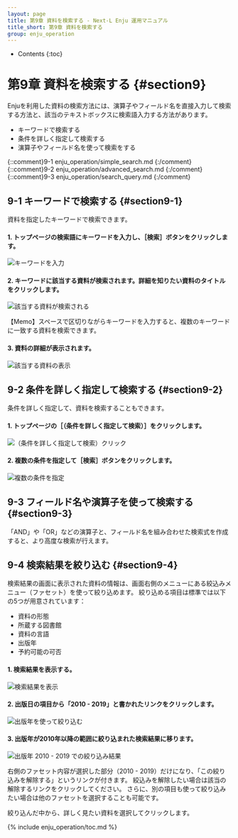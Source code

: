 ```yaml
---
layout: page
title: 第9章 資料を検索する - Next-L Enju 運用マニュアル
title_short: 第9章 資料を検索する
group: enju_operation
---
```


* Contents
{:toc}

第9章 資料を検索する {#section9}
================================

Enjuを利用した資料の検索方法には、演算子やフィールド名を直接入力して検索する方法と、該当のテキストボックスに検索語入力する方法があります。

* キーワードで検索する
* 条件を詳しく指定して検索する
* 演算子やフィールド名を使って検索をする


{::comment}9-1  enju_operation/simple_search.md {:/comment}
{::comment}9-2  enju_operation/advanced_search.md {:/comment}
{::comment}9-3  enju_operation/search_query.md {:/comment}

9-1 キーワードで検索する {#section9-1}
---------------------------------------

資料を指定したキーワードで検索できます。

#### 1. トップページの検索語にキーワードを入力し、［検索］ボタンをクリックします。  

![キーワードを入力](assets/images/image_operation_242.png)

#### 2. キーワードに該当する資料が検索されます。詳細を知りたい資料のタイトルをクリックします。  

![該当する資料が検索される](assets/images/image_operation_244.png)
   
<div class="alert alert-info memo">【Memo】スペースで区切りながらキーワードを入力すると、複数のキーワードに一致する資料を検索できます。
</div>

#### 3. 資料の詳細が表示されます。

![該当する資料の表示](assets/images/image_operation_244_2.png)

9-2 条件を詳しく指定して検索する {#section9-2}
----------------------------------------------

条件を詳しく指定して、資料を検索することもできます。

#### 1. トップページの［（条件を詳しく指定して検索）］をクリックします。  

![（条件を詳しく指定して検索）クリック](assets/images/image_operation_245.png)

#### 2. 複数の条件を指定して［検索］ボタンをクリックします。  

![複数の条件を指定](assets/images/advanced_search_1.png)

9-3 フィールド名や演算子を使って検索する {#section9-3}
-------------------------------------------------------

「AND」や「OR」などの演算子と、フィールド名を組み合わせた検索式を作成すると、より高度な検索が行えます。

9-4 検索結果を絞り込む {#section9-4}
------------------------------------

検索結果の画面に表示された資料の情報は、画面右側のメニューにある絞込みメニュー（ファセット）を使って絞り込めます。
絞り込める項目は標準では以下の5つが用意されています：
* 資料の形態
* 所蔵する図書館
* 資料の言語
* 出版年
* 予約可能の可否

#### 1. 検索結果を表示する。

![検索結果を表示](assets/images/search_result_facet_1.png)

#### 2. 出版日の項目から「2010 - 2019」と書かれたリンクをクリックします。

![出版年を使って絞り込む](assets/images/search_result_facet_2.png)

#### 3. 出版年が2010年以降の範囲に絞り込まれた検索結果に移ります。

![出版年 2010 - 2019 での絞り込み結果](assets/images/search_result_facet_3.png)

右側のファセット内容が選択した部分（2010 - 2019）だけになり、「この絞り込みを解除する」というリンクが付きます。
絞込みを解除したい場合は該当の解除するリンクをクリックしてください。
さらに、別の項目も使って絞り込みたい場合は他のファセットを選択することも可能です。

絞り込んだ中から、詳しく見たい資料を選択してクリックします。

{% include enju_operation/toc.md %}
